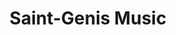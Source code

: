 ---
title: "Saint-Genis Music"
url: /saint-genis-pouilly/saint-genis-music/
shop: instrument de musique
---